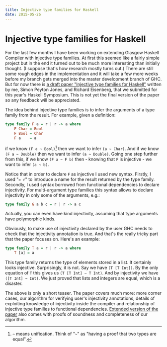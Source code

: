 ```yaml
---
title: Injective type families for Haskell
date: 2015-05-26
---
```


Injective type families for Haskell
===================================

For the last few months I have been working on extending Glasgow Haskell
Compiler with injective type families. At first this seemed like a fairly simple
project but in the end it turned out to be much more interesting than initially
thought. (I suppose that's how research mostly turns out.) There are still some
rough edges in the implementation and it will take a few more weeks before my
branch gets merged into the master development branch of GHC. But for now there
is [a draft paper "Injective type families for
Haskell"](http://ics.p.lodz.pl/~stolarek/_media/pl:research:stolarek_peyton-jones_eisenberg_injectivity.pdf)
written by me, Simon Peyton Jones, and Richard Eisenberg, that we submitted for
this year's Haskell Symposium. This is not yet the final version of the paper so
any feedback will be appreciated.

The idea behind injective type families is to infer the arguments of a type
family from the result. For example, given a definition:

```haskell
type family F a = r | r -> a where
    F Char = Bool
    F Bool = Char
    F a    = a
```

if we know `(F a ~ Bool)`[^1] then we want to infer `(a ~ Char)`. And if we know
`(F a ~ Double)` then we want to infer `(a ~ Double)`. Going one step further
from this, if we know `(F a ~ F b)` then - knowing that `F` is injective - we
want to infer `(a ~ b)`.

Notice that in order to declare `F` as injective I used new syntax. Firstly, I
used "`= r`" to introduce a name for the result returned by the type
family. Secondly, I used syntax borrowed from functional dependencies to declare
injectivity. For multi-argument type families this syntax allows to declare
injectivity in only some of the arguments, e.g.:

```haskell
type family G a b c = r | r -> a c
```

Actually, you can even have kind injectivity, assuming that type arguments have
polymorphic kinds.

Obviously, to make use of injectivity declared by the user GHC needs to check
that the injectivity annotation is true. And that's the really tricky part that
the paper focuses on. Here's an example:

```haskell
type family T a = r | r -> a where
    T [a] = a
```

This type family returns the type of elements stored in a list. It certainly
looks injective. Surprisingly, it is not. Say we have `(T [T Int])`. By the only
equation of `T` this gives us `(T [T Int] ~ T Int)`. And by injectivity we have
`([T Int] ~ Int)`. We just proved that lists and integers are equal, which is a
disaster.

The above is only a short teaser. The paper covers much more: more corner cases,
our algorithm for verifying user's injectivity annotations, details of
exploiting knowledge of injectivity inside the compiler and relationship of
injective type families to functional dependencies. [Extended version of the
paper](http://ics.p.lodz.pl/~stolarek/_media/pl:research:stolarek_peyton-jones_eisenberg_injectivity_extended.pdf)
also comes with proofs of soundness and completeness of our algorithm.

[^1]: `~` means unification. Think of "`~`" as "having a proof that two types
      are equal".

